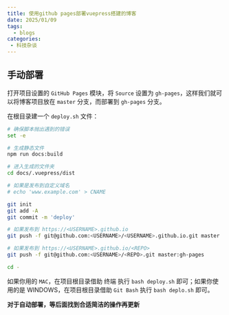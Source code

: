 ```yaml
---
title: 使用github pages部署vuepress搭建的博客
date: 2025/01/09
tags:
  - blogs
categories:
 - 科技杂谈
---
```


## 手动部署

打开项目设置的 `GitHub Pages` 模块，将 `Source` 设置为 `gh-pages`，这样我们就可以将博客项目放在 `master` 分支，而部署到 `gh-pages` 分支。

在根目录建一个 `deploy.sh` 文件：
```bash
# 确保脚本抛出遇到的错误
set -e

# 生成静态文件
npm run docs:build

# 进入生成的文件夹
cd docs/.vuepress/dist

# 如果是发布到自定义域名
# echo 'www.example.com' > CNAME

git init
git add -A
git commit -m 'deploy'

# 如果发布到 https://<USERNAME>.github.io
git push -f git@github.com:<USERNAME>/<USERNAME>.github.io.git master

# 如果发布到 https://<USERNAME>.github.io/<REPO>
git push -f git@github.com:<USERNAME>/<REPO>.git master:gh-pages

cd -
```

如果你用的 `MAC`，在项目根目录借助 终端 执行 `bash deploy.sh` 即可；如果你使用的是 WINDOWS，在项目根目录借助 `Git Bash` 执行 `bash deplo.sh` 即可。

**对于自动部署，等后面找到合适简洁的操作再更新**